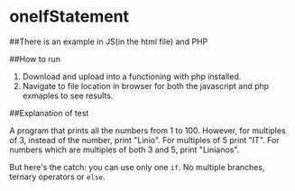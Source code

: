 # oneIfStatement
##There is an example in JS(in the html file) and PHP

##How to run 

1. Download and upload into a functioning with php installed.
2. Navigate to file location in browser for both the javascript and php exmaples to see results.

##Explanation of test

A program that prints all the numbers from 1 to 100. However, for
multiples of 3, instead of the number, print "Linio". For multiples of 5 print
"IT". For numbers which are multiples of both 3 and 5, print "Linianos".

But here's the catch: you can use only one `if`. No multiple branches, ternary
operators or `else`.



